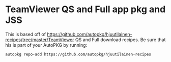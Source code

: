 TeamViewer QS and Full app pkg and JSS
===

This is based off of https://github.com/autopkg/hjuutilainen-recipes/tree/master/TeamViewer QS and Full download recipes.  Be sure that his is part of your AutoPKG by running:

``` bash
autopkg repo-add https://github.com/autopkg/hjuutilainen-recipes
```

